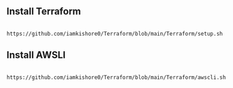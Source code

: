 ## Install Terraform 
      https://github.com/iamkishore0/Terraform/blob/main/Terraform/setup.sh

## Install AWSLI 
      https://github.com/iamkishore0/Terraform/blob/main/Terraform/awscli.sh
